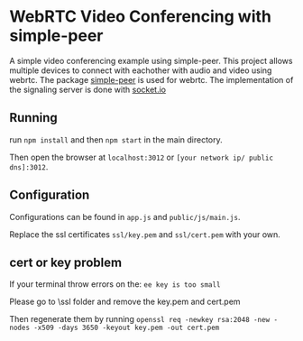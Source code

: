 # WebRTC Video Conferencing with simple-peer
A simple video conferencing example using simple-peer.
This project allows multiple devices to connect with eachother with audio and video using webrtc.
The package [simple-peer](https://github.com/feross/simple-peer) is used for webrtc.
The implementation of the signaling server is done with [socket.io](https://socket.io/)

## Running

run `npm install` and then `npm start` in the main directory.

Then open the browser at `localhost:3012` or `[your network ip/ public dns]:3012`.



## Configuration

Configurations can be found in `app.js` and `public/js/main.js`.

Replace the ssl certificates `ssl/key.pem` and `ssl/cert.pem` with your own.

## cert or key problem

If your terminal throw errors on the: `ee key is too small`

Please go to \ssl folder and remove the key.pem and cert.pem

Then regenerate them by running `openssl req -newkey rsa:2048 -new -nodes -x509 -days 3650 -keyout key.pem -out cert.pem`
